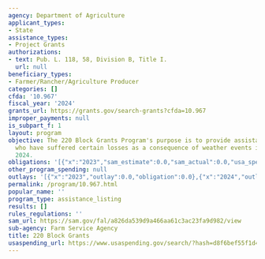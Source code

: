 ```yaml
---
agency: Department of Agriculture
applicant_types:
- State
assistance_types:
- Project Grants
authorizations:
- text: Pub. L. 118, 58, Division B, Title I.
  url: null
beneficiary_types:
- Farmer/Rancher/Agriculture Producer
categories: []
cfda: '10.967'
fiscal_year: '2024'
grants_url: https://grants.gov/search-grants?cfda=10.967
improper_payments: null
is_subpart_f: 1
layout: program
objective: The 220 Block Grants Program's purpose is to provide assistance to producers
  who have suffered certain losses as a consequence of weather events in 2023 and
  2024.
obligations: '[{"x":"2023","sam_estimate":0.0,"sam_actual":0.0,"usa_spending_actual":0.0},{"x":"2024","sam_estimate":0.0,"sam_actual":0.0,"usa_spending_actual":0.0},{"x":"2025","sam_estimate":0.0,"sam_actual":220000000.0,"usa_spending_actual":0.0}]'
other_program_spending: null
outlays: '[{"x":"2023","outlay":0.0,"obligation":0.0},{"x":"2024","outlay":0.0,"obligation":0.0},{"x":"2025","outlay":0.0,"obligation":0.0}]'
permalink: /program/10.967.html
popular_name: ''
program_type: assistance_listing
results: []
rules_regulations: ''
sam_url: https://sam.gov/fal/a826da539d9a466aa61c3ac23fa9d982/view
sub-agency: Farm Service Agency
title: 220 Block Grants
usaspending_url: https://www.usaspending.gov/search/?hash=d8f6bef55f1d4c9f03734ae0040b2a22
---
```

